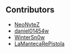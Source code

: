 ## Contributors

- [NeoNyteZ](https://www.github.com/midikeyboard)
- [daniel01454w](https://www.minecraft-schematics.com/user/daniel01454w/)
- [WinterSn0w](https://www.minecraft-schematics.com/user/wintersn0w/)
- [LaMantecaRePistola](https://www.minecraft-schematics.com/user/lamantecarepistola/)
